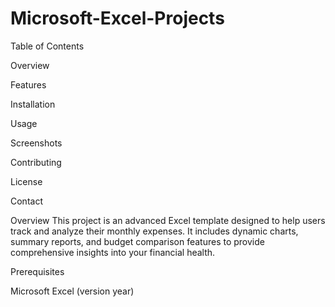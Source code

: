 # Microsoft-Excel-Projects

Table of Contents


Overview

Features

Installation

Usage

Screenshots

Contributing

License

Contact

Overview
This project is an advanced Excel template designed to help users track and analyze their monthly expenses. It includes dynamic charts, summary reports, and budget comparison features to provide comprehensive insights into your financial health.

Prerequisites

Microsoft Excel (version year)
